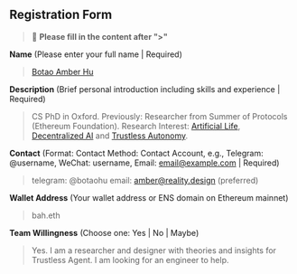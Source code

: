 ## Registration Form

> 📝 **Please fill in the content after ">"**

**Name** (Please enter your full name | Required)
> [Botao Amber Hu](https://botao.hu)

**Description** (Brief personal introduction including skills and experience | Required)
> CS PhD in Oxford. Previously: Researcher from Summer of Protocols (Ethereum Foundation). Research Interest: [Artificial Life](https://arxiv.org/abs/2506.04236), [Decentralized AI](https://papers.ssrn.com/sol3/papers.cfm?abstract_id=5110089) and [Trustless Autonomy](https://www.arxiv.org/abs/2505.09757). 

**Contact** (Format: Contact Method: Contact Account, e.g., Telegram: @username, WeChat: username, Email: email@example.com | Required)
> telegram: @botaohu  email: amber@reality.design (preferred) 

**Wallet Address** (Your wallet address or ENS domain on Ethereum mainnet)
> bah.eth

**Team Willingness** (Choose one: Yes | No | Maybe)
> Yes. I am a researcher and designer with theories and insights for Trustless Agent. I am looking for an engineer to help. 